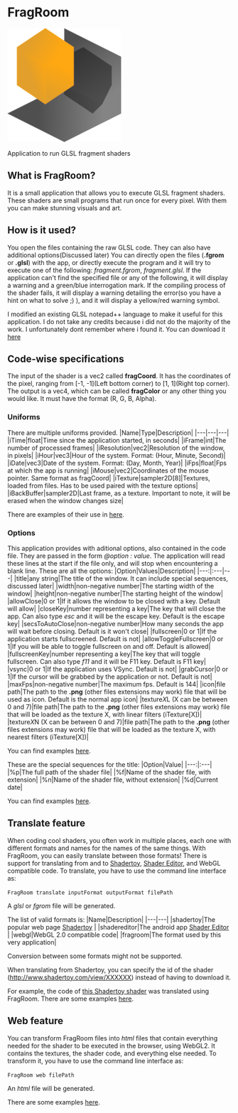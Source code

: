# FragRoom
![Icon of the application](res/icon.png)

Application to run GLSL fragment shaders

## What is FragRoom?
It is a small application that allows you to execute GLSL fragment shaders. These shaders are small programs that run once for every pixel. With them you can make stunning visuals and art.

## How is it used?
You open the files containing the raw GLSL code. They can also have additional options(Discussed later)
You can directly open the files (**.fgrom** or **.glsl**) with the app, or directly execute the program and it will try to execute one of the following: *fragment.fgrom*, *fragment.glsl*.
If the application can't find the specified file or any of the following, it will display a warning and a green/blue interrogation mark.
If the compiling process of the shader fails, it will display a warning detailing the error(so you have a hint on what to solve ;) ), and it will display a yellow/red warning symbol.

I modified an existing GLSL notepad++ language to make it useful for this application. I do not take any credits because i did not do the majority of the work. I unfortunately dont remember where i found it. You can download it [here](./n++)

## Code-wise specifications
The input of the shader is a vec2 called **fragCoord**. It has the coordinates of the pixel, ranging from \[-1, -1\](Left bottom corner) to \[1, 1\](Right top corner).
The output is a vec4, which can be called **fragColor** or any other thing you would like. It must have the format (R, G, B, Alpha).

### Uniforms
There are multiple uniforms provided.
|Name|Type|Description|
|---|---|---|
|iTime|float|Time since the application started, in seconds|
|iFrame|int|The number of processed frames|
|iResolution|vec2|Resolution of the window, in pixels|
|iHour|vec3|Hour of the system. Format: (Hour, Minute, Second)|
|iDate|vec3|Date of the system. Format: (Day, Month, Year)|
|iFps|float|Fps at which the app is running|
|iMouse|vec2|Coordinates of the mouse pointer. Same format as fragCoord|
|iTexture|sampler2D\[8\]|Textures, loaded from files. Has to be used paired with the texture options|
|iBackBuffer|sampler2D|Last frame, as a texture. Important to note, it will be erased when the window changes size|

There are examples of their use in [here](./examples).

### Options
This application provides with aditional options, also contained in the code file. They are passed in the form *@option : value*.
The application will read these lines at the start if the file only, and will stop when encountering a blank line.
These are all the options:
|Option|Values|Description|
|---:|:---|---|
|title|any string|The title of the window. It can include special sequences, discussed later|
|width|non-negative number|The starting width of the window|
|height|non-negative number|The starting height of the window|
|allowClose|0 or 1|If it allows the window to be closed with a key. Default will allow|
|closeKey|number representing a key|The key that will close the app. Can also type *esc* and it will be the escape key. Default is the escape key|
|secsToAutoClose|non-negative number|How many seconds the app will wait before closing. Default is it won't close|
|fullscreen|0 or 1|If the application starts fullscreened. Default is not|
|allowToggleFullscreen|0 or 1|If you will be able to toggle fullscreen on and off. Default is allowed|
|fullscreenKey|number representing a key|The key that will toggle fullscreen. Can also type *f11* and it will be F11 key. Default is F11 key|
|vsync|0 or 1|If the application uses VSync. Default is not|
|grabCursor|0 or 1|If the cursor will be grabbed by the application or not. Default is not|
|maxFps|non-negative number|The maximum fps. Default is 144|
|icon|file path|The path to the **.png** (other files extensions may work) file that will be used as icon. Default is the normal app icon|
|texture*X*L (X can be between 0 and 7)|file path|The path to the **.png** (other files extensions may work) file that will be loaded as the texture X, with linear filters (iTexture\[X\])|
|texture*X*N (X can be between 0 and 7)|file path|The path to the **.png** (other files extensions may work) file that will be loaded as the texture X, with nearest filters (iTexture\[X\])|

You can find examples [here](./examples/options).

These are the special sequences for the title:
|Option|Value|
|---:|:---|
|%p|The full path of the shader file|
|%f|Name of the shader file, with extension|
|%n|Name of the shader file, without extension|
|%d|Current date|

You can find examples [here](./examples/title).

## Translate feature
When coding cool shaders, you often work in multiple places, each one with different formats and names for the names of the same things. With FragRoom, you can easily translate between those formats!
There is support for translating from and to [Shadertoy](https://www.shadertoy.com/), [Shader Editor](https://play.google.com/store/apps/details?id=de.markusfisch.android.shadereditor&pcampaignid=web_share), and WebGL compatible code.
To translate, you have to use the command line interface as:

`FragRoom translate inputFormat outputFormat filePath`

A *glsl* or *fgrom* file will be generated.

The list of valid formats is:
|Name|Description|
|---|---|
|shadertoy|The popular web page [Shadertoy](https://www.shadertoy.com) |
|shadereditor|The android app [Shader Editor](https://play.google.com/store/apps/details?id=de.markusfisch.android.shadereditor&pcampaignid=web_share) |
|webgl|WebGL 2.0 compatible code|
|fragroom|The format used by this very application|

Conversion between some formats might not be supported.

When translating from Shadertoy, you can specify the id of the shader (http://www.shadertoy.com/view/XXXXXX) instead of having to download it.

For example, the code of [this Shadertoy shader](https://www.shadertoy.com/view/lXyfzD) was translated using FragRoom.
There are some examples [here](./examples/translations).

## Web feature
You can transform FragRoom files into *html* files that contain everything needed for the shader to be executed in the browser, using WebGL2. It contains the textures, the shader code, and everything else needed.
To transform it, you have to use the command line interface as:

`FragRoom web filePath`

An *html* file will be generated.

There are some examples [here](./examples/web).